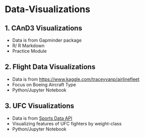 # Data-Visualizations

## 1. CAnD3 Visualizations
- Data is from Gapminder package
- R/ R Markdown
- Practice Module

## 2. Flight Data Visualizations
- Data is from https://www.kaggle.com/traceyvanp/airlinefleet
- Focus on Boeing Aircraft Type
- Python/Jupyter Notebook

## 3. UFC Visualizations
- Data is from [Sports Data API](https://sportsdata.io/)
- Visualizing features of UFC fighters by weight-class
- Python/Jupyter Notebook
